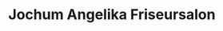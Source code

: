 ---
title: "Jochum Angelika Friseursalon"
url: /bad-duerkheim/jochum-angelika-friseursalon/
shop: Friseur
---
